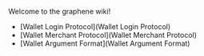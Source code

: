 Welcome to the graphene wiki!

* [Wallet Login Protocol](Wallet Login Protocol)
* [Wallet Merchant Protocol](Wallet Merchant Protocol)
* [Wallet Argument Format](Wallet Argument Format)